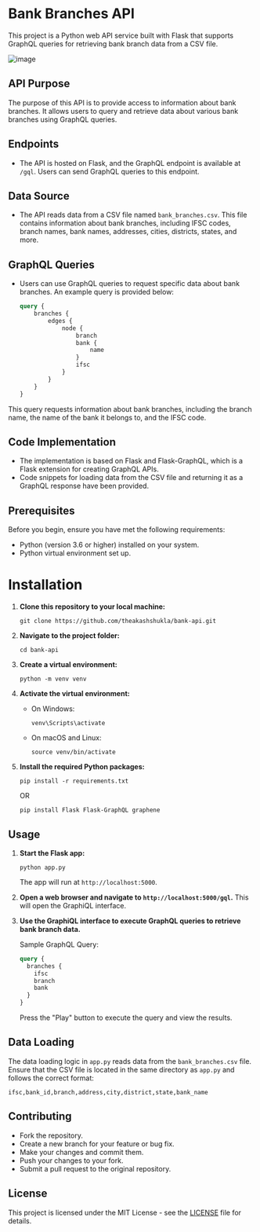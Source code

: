 # Bank Branches API

This project is a Python web API service built with Flask that supports GraphQL queries for retrieving bank branch data from a CSV file.

![image](https://github.com/theakashshukla/bank-api/assets/49320497/e6351309-86ae-4ac8-a5b6-89eec55184f1)


## API Purpose

The purpose of this API is to provide access to information about bank branches. It allows users to query and retrieve data about various bank branches using GraphQL queries.

## Endpoints

- The API is hosted on Flask, and the GraphQL endpoint is available at `/gql`. Users can send GraphQL queries to this endpoint.

## Data Source

- The API reads data from a CSV file named `bank_branches.csv`. This file contains information about bank branches, including IFSC codes, branch names, bank names, addresses, cities, districts, states, and more.

## GraphQL Queries

- Users can use GraphQL queries to request specific data about bank branches. An example query is provided below:

   ```graphql
   query {
       branches {
           edges {
               node {
                   branch
                   bank {
                       name
                   }
                   ifsc
               }
           }
       }
   }

This query requests information about bank branches, including the branch name, the name of the bank it belongs to, and the IFSC code.

## Code Implementation
- The implementation is based on Flask and Flask-GraphQL, which is a Flask extension for creating GraphQL APIs.
- Code snippets for loading data from the CSV file and returning it as a GraphQL response have been provided.

## Prerequisites

Before you begin, ensure you have met the following requirements:

- Python (version 3.6 or higher) installed on your system.
- Python virtual environment set up.

# Installation

1. **Clone this repository to your local machine:**

   ```shell
   git clone https://github.com/theakashshukla/bank-api.git
   ```

2. **Navigate to the project folder:**

   ```shell
   cd bank-api
   ```

3. **Create a virtual environment:**

   ```shell
   python -m venv venv
   ```

4. **Activate the virtual environment:**

   - On Windows:

     ```shell
     venv\Scripts\activate
     ```

   - On macOS and Linux:
     ```shell
     source venv/bin/activate
     ```

5. **Install the required Python packages:**

   ```shell
   pip install -r requirements.txt
   ```

   OR

   ```shell
   pip install Flask Flask-GraphQL graphene
   ```

## Usage

1. **Start the Flask app:**

   ```shell
   python app.py
   ```

   The app will run at `http://localhost:5000`.

2. **Open a web browser and navigate to `http://localhost:5000/gql`.** This will open the GraphiQL interface.

3. **Use the GraphiQL interface to execute GraphQL queries to retrieve bank branch data.**

   Sample GraphQL Query:

   ```graphql
   query {
     branches {
       ifsc
       branch
       bank
     }
   }
   ```

   Press the "Play" button to execute the query and view the results.

## Data Loading

The data loading logic in `app.py` reads data from the `bank_branches.csv` file. Ensure that the CSV file is located in the same directory as `app.py` and follows the correct format:

```
ifsc,bank_id,branch,address,city,district,state,bank_name
```

## Contributing

- Fork the repository.
- Create a new branch for your feature or bug fix.
- Make your changes and commit them.
- Push your changes to your fork.
- Submit a pull request to the original repository.

## License

This project is licensed under the MIT License - see the [LICENSE](LICENSE) file for details.

```

```

